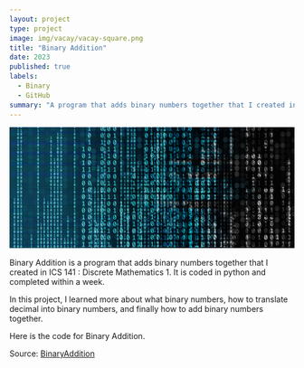 ```yaml
---
layout: project
type: project
image: img/vacay/vacay-square.png
title: "Binary Addition"
date: 2023
published: true
labels:
  - Binary
  - GitHub
summary: "A program that adds binary numbers together that I created in ICS 141 : Discrete Mathematics 1."
---
```


<img class="img-fluid" src="Binary.jpg">

Binary Addition is a program that adds binary numbers together that I created in ICS 141 : Discrete Mathematics 1.
It is coded in python and completed within a week.

In this project, I learned more about what binary numbers, how to translate decimal into binary numbers, and finally how to add binary numbers together. 

Here is the code for Binary Addition.


 
Source: <a href="https://github.com/JoyT808/Projects/blob/main/BinaryAdditionCode">BinaryAddition</a>
